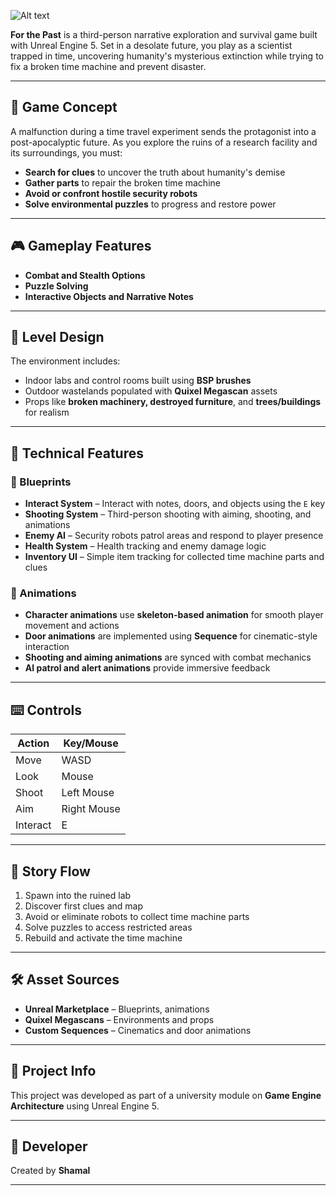 ![Alt text](SS/Lab.png.png)

**For the Past** is a third-person narrative exploration and survival game built with Unreal Engine 5. Set in a desolate future, you play as a scientist trapped in time, uncovering humanity's mysterious extinction while trying to fix a broken time machine and prevent disaster.

---

## 🧠 Game Concept

A malfunction during a time travel experiment sends the protagonist into a post-apocalyptic future. As you explore the ruins of a research facility and its surroundings, you must:

- **Search for clues** to uncover the truth about humanity's demise
- **Gather parts** to repair the broken time machine
- **Avoid or confront hostile security robots**
- **Solve environmental puzzles** to progress and restore power

---

## 🎮 Gameplay Features

- **Combat and Stealth Options**
- **Puzzle Solving**
- **Interactive Objects and Narrative Notes**

---

## 🎨 Level Design

The environment includes:

- Indoor labs and control rooms built using **BSP brushes**
- Outdoor wastelands populated with **Quixel Megascan** assets
- Props like **broken machinery, destroyed furniture**, and **trees/buildings** for realism

---

## 🔧 Technical Features

### 🔹 Blueprints

- **Interact System** – Interact with notes, doors, and objects using the `E` key
- **Shooting System** – Third-person shooting with aiming, shooting, and animations
- **Enemy AI** – Security robots patrol areas and respond to player presence
- **Health System** – Health tracking and enemy damage logic
- **Inventory UI** – Simple item tracking for collected time machine parts and clues

### 🔹 Animations

- **Character animations** use **skeleton-based animation** for smooth player movement and actions
- **Door animations** are implemented using **Sequence** for cinematic-style interaction
- **Shooting and aiming animations** are synced with combat mechanics
- **AI patrol and alert animations** provide immersive feedback

---

## ⌨️ Controls

| Action   | Key/Mouse   |
| -------- | ----------- |
| Move     | WASD        |
| Look     | Mouse       |
| Shoot    | Left Mouse  |
| Aim      | Right Mouse |
| Interact | E           |

---

## 🧩 Story Flow

1. Spawn into the ruined lab
2. Discover first clues and map
3. Avoid or eliminate robots to collect time machine parts
4. Solve puzzles to access restricted areas
5. Rebuild and activate the time machine

---

## 🛠 Asset Sources

- **Unreal Marketplace** – Blueprints, animations
- **Quixel Megascans** – Environments and props
- **Custom Sequences** – Cinematics and door animations

---

## 📂 Project Info

This project was developed as part of a university module on **Game Engine Architecture** using Unreal Engine 5.

---

## 👤 Developer

Created by **Shamal**

---
